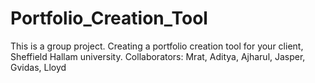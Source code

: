 # Portfolio_Creation_Tool
This is a group project. Creating a portfolio creation tool for your client, Sheffield Hallam university.
Collaborators: Mrat, Aditya, Ajharul, Jasper, Gvidas, Lloyd
